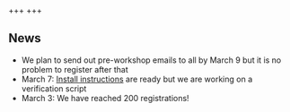 +++
+++

## News

- We plan to send out pre-workshop emails to all by March 9 but it is no problem to register after that
- March 7: [Install instructions](https://coderefinery.github.io/installation/) are ready but we are working on a verification script
- March 3: We have reached 200 registrations! 
